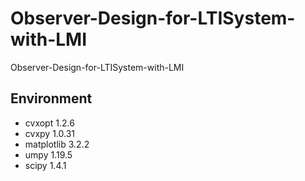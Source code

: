 # Observer-Design-for-LTISystem-with-LMI
Observer-Design-for-LTISystem-with-LMI


## Environment
- cvxopt                        1.2.6              
- cvxpy                         1.0.31  
- matplotlib                    3.2.2
- umpy                          1.19.5
- scipy                         1.4.1  
